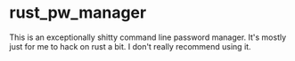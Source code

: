 # rust_pw_manager

This is an exceptionally shitty command line password manager. It's mostly just for me to hack on rust a bit. I don't really recommend using it.
